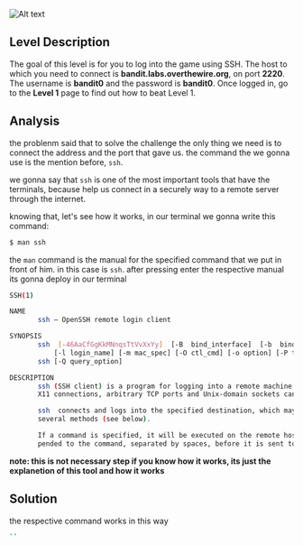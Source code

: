 ![Alt text](https://external-content.duckduckgo.com/iu/?u=https%3A%2F%2Fthanoskoutr.com%2Fcovers%2Foverthewire.jpg&f=1&nofb=1&ipt=0baeec90a558310488c80a6f9fe93fdc6571e3a1f818fa72ce7b6fbbb425a623)
## Level Description
The goal of this level is for you to log into the game using SSH. The host to which you need to connect is **bandit.labs.overthewire.org**, on port **2220**. The username is **bandit0** and the password is **bandit0**. Once logged in, go to the **Level 1** page to find out how to beat Level 1.

## Analysis
the problenm said that to solve the challenge the only thing we need is to connect the address and the port that gave us. the command the we gonna use is the mention before, `ssh`.

we gonna say that `ssh` is one of the most important tools that have the terminals, because help us connect in a securely way to a remote server through the internet.

knowing that, let's see how it works, in our terminal we gonna write this command:
```bash
$ man ssh
```
the `man` command is the manual for the specified command that we put in front of him. in this case is `ssh`.
after pressing enter the respective manual its gonna deploy in our terminal
```bash
SSH(1)                                                                                                   General Commands Manual                                                                                                  SSH(1)

NAME
       ssh — OpenSSH remote login client

SYNOPSIS
       ssh  [-46AaCfGgKkMNnqsTtVvXxYy]  [-B  bind_interface]  [-b  bind_address]  [-c  cipher_spec] [-D [bind_address:]port] [-E log_file] [-e escape_char] [-F configfile] [-I pkcs11] [-i identity_file] [-J destination] [-L address]
           [-l login_name] [-m mac_spec] [-O ctl_cmd] [-o option] [-P tag] [-p port] [-R address] [-S ctl_path] [-W host:port] [-w local_tun[:remote_tun]] destination [command [argument ...]]
       ssh [-Q query_option]

DESCRIPTION
       ssh (SSH client) is a program for logging into a remote machine and for executing commands on a remote machine.  It is intended to provide secure encrypted communications between two untrusted hosts over an insecure  network.
       X11 connections, arbitrary TCP ports and Unix-domain sockets can also be forwarded over the secure channel.

       ssh  connects and logs into the specified destination, which may be specified as either [user@]hostname or a URI of the form ssh://[user@]hostname[:port].  The user must prove their identity to the remote machine using one of
       several methods (see below).

       If a command is specified, it will be executed on the remote host instead of a login shell.  A complete command line may be specified as command, or it may have additional arguments.  If supplied, the arguments  will  be  ap‐
       pended to the command, separated by spaces, before it is sent to the server to be executed.
```
**note: this is not necessary step if you know how it works, its just the explanetion of this tool and how it works**

## Solution
the respective command works in this way 
```bash
``



